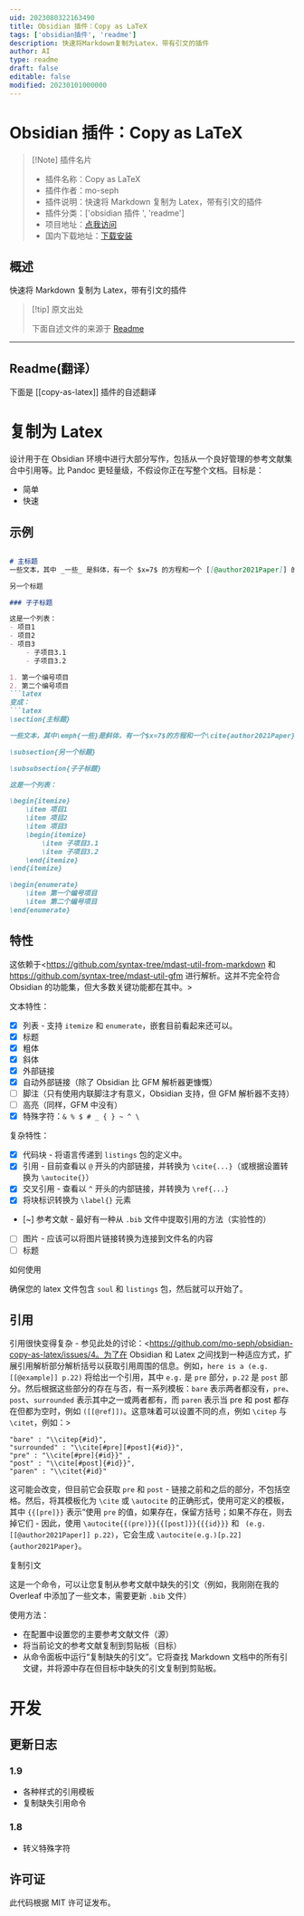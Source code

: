 ```yaml
---
uid: 2023080322163490
title: Obsidian 插件：Copy as LaTeX
tags: ['obsidian插件', 'readme']
description: 快速将Markdown复制为Latex，带有引文的插件
author: AI
type: readme
draft: false
editable: false
modified: 20230101000000
---
```


# Obsidian 插件：Copy as LaTeX

> [!Note] 插件名片
> - 插件名称：Copy as LaTeX
> - 插件作者：mo-seph
> - 插件说明：快速将 Markdown 复制为 Latex，带有引文的插件
> - 插件分类：['obsidian 插件 ', 'readme']
> - 项目地址：[点我访问](https://github.com/mo-seph/obsidian-copy-as-latex)
> - 国内下载地址：[下载安装](https://pkmer.cn/products/plugin/pluginMarket/?copy-as-latex)

## 概述

快速将 Markdown 复制为 Latex，带有引文的插件

> [!tip] 原文出处
>
>下面自述文件的来源于 [Readme](https://ghproxy.net/https://raw.githubusercontent.com/mo-seph/obsidian-copy-as-latex/master/README.md)
>

---

## Readme(翻译）

下面是 [[copy-as-latex]] 插件的自述翻译

# 复制为 Latex

设计用于在 Obsidian 环境中进行大部分写作，包括从一个良好管理的参考文献集合中引用等。比 Pandoc 更轻量级，不假设你正在写整个文档。目标是：

- 简单
- 快速

## 示例

```markdown

# 主标题
一些文本，其中 _一些_ 是斜体，有一个 $x=7$ 的方程和一个 [[@author2021Paper]] 的引用和一个 [https://link.com](https://link.com)。

另一个标题

### 子子标题

这是一个列表：
- 项目1
- 项目2
- 项目3
	- 子项目3.1
	- 子项目3.2

1. 第一个编号项目
2. 第二个编号项目
```latex
变成：
```latex
\section{主标题}

一些文本，其中\emph{一些}是斜体，有一个$x=7$的方程和一个\cite{author2021Paper}的引用和一个\url{https://link.com}。

\subsection{另一个标题}

\subsubsection{子子标题}

这是一个列表：

\begin{itemize}
	\item 项目1
	\item 项目2
	\item 项目3
	\begin{itemize}
		\item 子项目3.1
		\item 子项目3.2
	\end{itemize}
\end{itemize}

\begin{enumerate}
	\item 第一个编号项目
	\item 第二个编号项目
\end{enumerate}
```

## 特性

这依赖于<https://github.com/syntax-tree/mdast-util-from-markdown 和 https://github.com/syntax-tree/mdast-util-gfm 进行解析。这并不完全符合 Obsidian 的功能集，但大多数关键功能都在其中。>

文本特性：

- [X] 列表 - 支持 `itemize` 和 `enumerate`，嵌套目前看起来还可以。
- [X] 标题
- [X] 粗体
- [X] 斜体
- [X] 外部链接
- [X] 自动外部链接（除了 Obsidian 比 GFM 解析器更慷慨）
- [ ] 脚注（只有使用内联脚注才有意义，Obsidian 支持，但 GFM 解析器不支持）
- [ ] 高亮（同样，GFM 中没有）
- [X] 特殊字符：`& % $ # _ { } ~ ^ \`

复杂特性：

- [X] 代码块 - 将语言传递到 `listings` 包的定义中。
- [X] 引用 - 目前查看以 `@` 开头的内部链接，并转换为 `\cite{...}`（或根据设置转换为 `\autocite{}`）
- [X] 交叉引用 - 查看以 `^` 开头的内部链接，并转换为 `\ref{...}`
- [X] 将块标识转换为 `\label{}` 元素
- [~] 参考文献 - 最好有一种从 `.bib` 文件中提取引用的方法（实验性的）
- [ ] 图片 - 应该可以将图片链接转换为连接到文件名的内容
- [ ] 标题

如何使用

确保您的 latex 文件包含 `soul` 和 `listings` 包，然后就可以开始了。

## 引用

引用很快变得复杂 - 参见此处的讨论：<https://github.com/mo-seph/obsidian-copy-as-latex/issues/4。为了在 Obsidian 和 Latex 之间找到一种适应方式，扩展引用解析部分解析括号以获取引用周围的信息。例如，`here is a (e.g. [[@example]] p.22)` 将给出一个引用，其中 `e.g.` 是 `pre` 部分，`p.22` 是 `post` 部分。然后根据这些部分的存在与否，有一系列模板：`bare` 表示两者都没有，`pre`、`post`、`surrounded` 表示其中之一或两者都有，而 `paren` 表示当 pre 和 post 都存在但都为空时，例如 `([[@ref]])`。这意味着可以设置不同的点，例如 `\citep` 与 `\citet`，例如：>

```
"bare" : "\\citep{#id}",
"surrounded" : "\\cite[#pre][#post]{#id}}",
"pre" : "\\cite[#pre]{#id}}" ,
"post" : "\\cite[#post]{#id}}",
"paren" : "\\citet{#id}"	
```

这可能会改变，但目前它会获取 `pre` 和 `post` - 链接之前和之后的部分，不包括空格。然后，将其模板化为 `\cite` 或 `\autocite` 的正确形式，使用可定义的模板，其中 `{{[pre]}}` 表示“使用 `pre` 的值，如果存在，保留方括号；如果不存在，则去掉它们 - 因此，使用 `\autocite{{(pre)}}{{[post]}}{{{id}}}` 和 ` (e.g. [[@author2021Paper]] p.22)`，它会生成 `\autocite(e.g.)[p.22]{author2021Paper}`。

复制引文

这是一个命令，可以让您复制从参考文献中缺失的引文（例如，我刚刚在我的 Overleaf 中添加了一些文本，需要更新 `.bib` 文件）

使用方法：

- 在配置中设置您的主要参考文献文件（源）
- 将当前论文的参考文献复制到剪贴板（目标）
- 从命令面板中运行“复制缺失的引文”。它将查找 Markdown 文档中的所有引文键，并将源中存在但目标中缺失的引文复制到剪贴板。

# 开发

## 更新日志

### 1.9

- 各种样式的引用模板
- 复制缺失引用命令

### 1.8

- 转义特殊字符

## 许可证

此代码根据 MIT 许可证发布。
